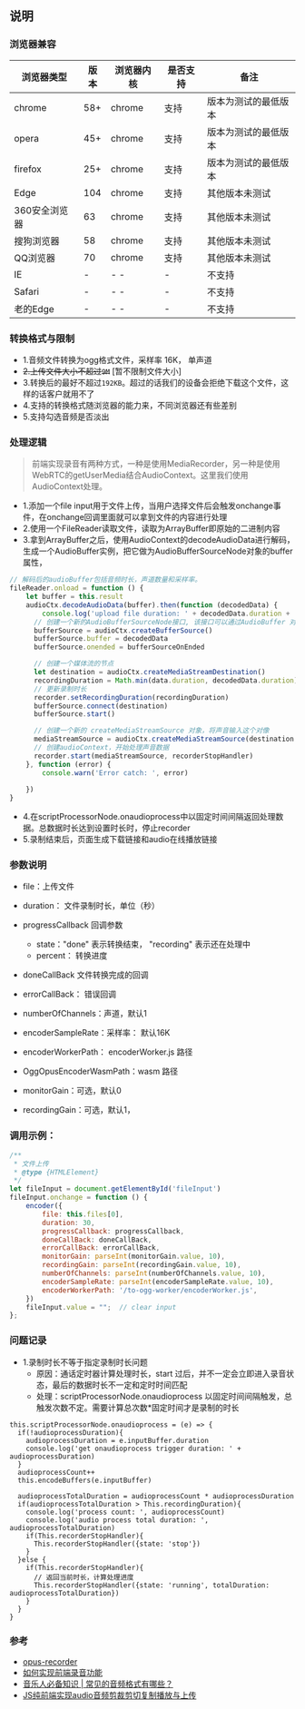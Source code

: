 ## 说明

### 浏览器兼容

| 浏览器类型         | 版本  | 浏览器内核  | 是否支持 | 备注         |
|---------------|-----|--------|------|------------|
| chrome        | 58+ | chrome | 支持   | 版本为测试的最低版本 |
| opera         | 45+ | chrome | 支持   | 版本为测试的最低版本 |
| firefox       | 25+ | chrome | 支持   | 版本为测试的最低版本 |
| Edge          | 104 | chrome | 支持   | 其他版本未测试    |
| 360安全浏览器   | 63  | chrome | 支持   | 其他版本未测试    |
| 搜狗浏览器      | 58  | chrome | 支持   | 其他版本未测试    |
| QQ浏览器       | 70  | chrome | 支持   | 其他版本未测试    |
| IE            | -   | -   -  | -    | 不支持        | 
| Safari        | -   | -   -  | -    | 不支持        | 
| 老的Edge       | -   | -   -  | -    | 不支持        |

### 转换格式与限制

- 1.音频文件转换为ogg格式文件，采样率 16K， 单声道
- ~~2.上传文件大小不超过`9M`~~   [暂不限制文件大小]
- 3.转换后的最好不超过`192KB`。超过的话我们的设备会拒绝下载这个文件，这样的话客户就用不了
- 4.支持的转换格式随浏览器的能力来，不同浏览器还有些差别
- 5.支持勾选音频是否淡出
  
### 处理逻辑

> 前端实现录音有两种方式，一种是使用MediaRecorder，另一种是使用WebRTC的getUserMedia结合AudioContext。这里我们使用AudioContext处理。

- 1.添加一个file input用于文件上传，当用户选择文件后会触发onchange事件，在onchange回调里面就可以拿到文件的内容进行处理
- 2.使用一个FileReader读取文件，读取为ArrayBuffer即原始的二进制内容
- 3.拿到ArrayBuffer之后，使用AudioContext的decodeAudioData进行解码，生成一个AudioBuffer实例，把它做为AudioBufferSourceNode对象的buffer属性，
```js
// 解码后的audioBuffer包括音频时长，声道数量和采样率。
fileReader.onload = function () {
    let buffer = this.result
    audioCtx.decodeAudioData(buffer).then(function (decodedData) {
        console.log('upload file duration: ' + decodedData.duration + '(s)')
      // 创建一个新的AudioBufferSourceNode接口, 该接口可以通过AudioBuffer 对象来播放音频数据
      bufferSource = audioCtx.createBufferSource()
      bufferSource.buffer = decodedData
      bufferSource.onended = bufferSourceOnEnded

      // 创建一个媒体流的节点
      let destination = audioCtx.createMediaStreamDestination()
      recordingDuration = Math.min(data.duration, decodedData.duration)  // 文件总时长小于指定的录制时长时，以文件时长为主
      // 更新录制时长
      recorder.setRecordingDuration(recordingDuration)
      bufferSource.connect(destination)
      bufferSource.start()

      // 创建一个新的 createMediaStreamSource 对象，将声音输入这个对像
      mediaStreamSource = audioCtx.createMediaStreamSource(destination.stream)
      // 创建audioContext，开始处理声音数据
      recorder.start(mediaStreamSource, recorderStopHandler)
    }, function (error) {
        console.warn('Error catch: ', error)
      
    })
}
```
- 4.在scriptProcessorNode.onaudioprocess中以固定时间间隔返回处理数据。总数据时长达到设置时长时，停止recorder
- 5.录制结束后，页面生成下载链接和audio在线播放链接

### 参数说明 

- file：上传文件
- duration： 文件录制时长，单位（秒）
- progressCallback 回调参数
    - state："done" 表示转换结束， "recording" 表示还在处理中
    - percent： 转换进度

- doneCallBack  文件转换完成的回调
- errorCallBack： 错误回调
- numberOfChannels：声道，默认1
- encoderSampleRate：采样率： 默认16K
- encoderWorkerPath： encoderWorker.js 路径
- OggOpusEncoderWasmPath：wasm 路径
- monitorGain：可选，默认0
- recordingGain：可选，默认1，
   
### 调用示例：

```javascript
/**
 * 文件上传
 * @type {HTMLElement}
 */
let fileInput = document.getElementById('fileInput')
fileInput.onchange = function () {
    encoder({
        file: this.files[0],
        duration: 30,
        progressCallback: progressCallback,
        doneCallBack: doneCallBack,
        errorCallBack: errorCallBack,
        monitorGain: parseInt(monitorGain.value, 10),
        recordingGain: parseInt(recordingGain.value, 10),
        numberOfChannels: parseInt(numberOfChannels.value, 10),
        encoderSampleRate: parseInt(encoderSampleRate.value, 10),
        encoderWorkerPath: '/to-ogg-worker/encoderWorker.js',
    })
    fileInput.value = "";  // clear input
};
``` 

### 问题记录

- 1.录制时长不等于指定录制时长问题
  - 原因：通话定时器计算处理时长，start 过后，并不一定会立即进入录音状态，最后的数据时长不一定和定时时间匹配
  - 处理：scriptProcessorNode.onaudioprocess 以固定时间间隔触发，总触发次数不定。需要计算总次数*固定时间才是录制的时长
```
this.scriptProcessorNode.onaudioprocess = (e) => {
  if(!audioprocessDuration){
    audioprocessDuration = e.inputBuffer.duration
    console.log('get onaudioprocess trigger duration: ' + audioprocessDuration)
  }
  audioprocessCount++
  this.encodeBuffers(e.inputBuffer)

  audioprocessTotalDuration = audioprocessCount * audioprocessDuration
  if(audioprocessTotalDuration > This.recordingDuration){
    console.log('process count: ', audioprocessCount)
    console.log('audio process total duration: ', audioprocessTotalDuration)
    if(This.recorderStopHandler){
      This.recorderStopHandler({state: 'stop'})
    }
  }else {
    if(This.recorderStopHandler){
      // 返回当前时长，计算处理进度
      This.recorderStopHandler({state: 'running', totalDuration: audioprocessTotalDuration})
    }
  }
}
```  

### 参考

- [opus-recorder](https://github.com/chris-rudmin/opus-recorder)
- [如何实现前端录音功能](https://zhuanlan.zhihu.com/p/43710364)
- [音乐人必备知识 | 常见的音频格式有哪些？](https://www.bilibili.com/read/cv6126844/)
- [JS纯前端实现audio音频剪裁剪切复制播放与上传](https://www.zhangxinxu.com/wordpress/2020/07/js-audio-clip-copy-upload/)
